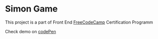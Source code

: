 # Simon Game

This project is a part of Front End [FreeCodeCamp](https://www.freecodecamp.org/challenges/build-a-simon-game) Certification Programm  

Check demo on [codePen](https://codepen.io/Koshkarik/full/KXBaNv/)
